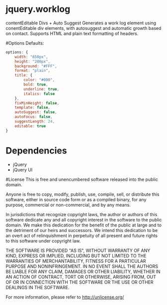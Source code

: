 # jquery.worklog
contentEditable Divs + Auto Suggest
Generates a work log element using conentEditable div elements, with autosuggest and automatic growth based on contact. Supports HTML and plain text formatting of headers.

#Options
Defaults:
```javascript
options: {
    width: "650px",
    height: "200px",
    background: "#FFF",
    format: "plain",
    title: {
        color: "#000",
        bold: true,
        underline: true,
        italics: false
    },
    fixMinHeight: false,
    template: false,
    autoSuggest: false,
    autoFocus: false,
    suggestLength: 24,
    editable: true
}
```

# Dependencies
- jQuery
- jQuery UI

#License
This is free and unencumbered software released into the public domain.

Anyone is free to copy, modify, publish, use, compile, sell, or
distribute this software, either in source code form or as a compiled
binary, for any purpose, commercial or non-commercial, and by any
means.

In jurisdictions that recognize copyright laws, the author or authors
of this software dedicate any and all copyright interest in the
software to the public domain. We make this dedication for the benefit
of the public at large and to the detriment of our heirs and
successors. We intend this dedication to be an overt act of
relinquishment in perpetuity of all present and future rights to this
software under copyright law.

THE SOFTWARE IS PROVIDED "AS IS", WITHOUT WARRANTY OF ANY KIND,
EXPRESS OR IMPLIED, INCLUDING BUT NOT LIMITED TO THE WARRANTIES OF
MERCHANTABILITY, FITNESS FOR A PARTICULAR PURPOSE AND NONINFRINGEMENT.
IN NO EVENT SHALL THE AUTHORS BE LIABLE FOR ANY CLAIM, DAMAGES OR
OTHER LIABILITY, WHETHER IN AN ACTION OF CONTRACT, TORT OR OTHERWISE,
ARISING FROM, OUT OF OR IN CONNECTION WITH THE SOFTWARE OR THE USE OR
OTHER DEALINGS IN THE SOFTWARE.

For more information, please refer to <http://unlicense.org/>
